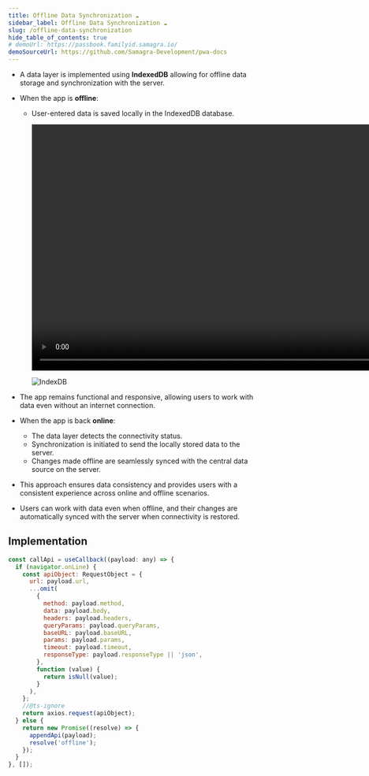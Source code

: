 ```yaml
---
title: Offline Data Synchronization ☁️
sidebar_label: Offline Data Synchronization ☁️
slug: /offline-data-synchronization
hide_table_of_contents: true
# demoUrl: https://passbook.familyid.samagra.io/
demoSourceUrl: https://github.com/Samagra-Development/pwa-docs
---
```


<head>
  <title>Offline Data Synchronization ☁️</title>
  <meta name="description" />
</head>

- A data layer is implemented using **IndexedDB** allowing for offline data storage and synchronization with the server.
- When the app is **offline**:

  - User-entered data is saved locally in the IndexedDB database.

    <video height='500' controls>
      <source src="/assets/offline-feedback.mp4" type="video/mp4" />
    </video>

    ![IndexDB](/assets/indexDB.png)

- The app remains functional and responsive, allowing users to work with data even without an internet connection.
- When the app is back **online**:
  - The data layer detects the connectivity status.
  - Synchronization is initiated to send the locally stored data to the server.
  - Changes made offline are seamlessly synced with the central data source on the server.
- This approach ensures data consistency and provides users with a consistent experience across online and offline scenarios.
- Users can work with data even when offline, and their changes are automatically synced with the server when connectivity is restored.

## Implementation

```js
const callApi = useCallback((payload: any) => {
  if (navigator.onLine) {
    const apiObject: RequestObject = {
      url: payload.url,
      ...omit(
        {
          method: payload.method,
          data: payload.body,
          headers: payload.headers,
          queryParams: payload.queryParams,
          baseURL: payload.baseURL,
          params: payload.params,
          timeout: payload.timeout,
          responseType: payload.responseType || 'json',
        },
        function (value) {
          return isNull(value);
        }
      ),
    };
    //@ts-ignore
    return axios.request(apiObject);
  } else {
    return new Promise((resolve) => {
      appendApi(payload);
      resolve('offline');
    });
  }
}, []);
```
